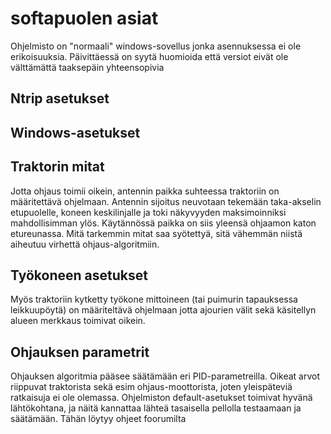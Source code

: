 # softapuolen asiat

Ohjelmisto on "normaali" windows-sovellus jonka asennuksessa ei ole erikoisuuksia. Päivittäessä on syytä huomioida että versiot eivät ole välttämättä taaksepäin yhteensopivia

## Ntrip asetukset

## Windows-asetukset

## Traktorin mitat

Jotta ohjaus toimii oikein, antennin paikka suhteessa traktoriin on määritettävä ohjelmaan. Antennin sijoitus neuvotaan tekemään taka-akselin etupuolelle, koneen keskilinjalle ja toki näkyvyyden maksimoinniksi mahdollisimman ylös. Käytännössä paikka on siis yleensä ohjaamon katon etureunassa. Mitä tarkemmin mitat saa syötettyä, sitä vähemmän niistä aiheutuu virhettä ohjaus-algoritmiin.

## Työkoneen asetukset

Myös traktoriin kytketty työkone mittoineen (tai puimurin tapauksessa leikkuupöytä) on määriteltävä ohjelmaan jotta ajourien välit sekä käsitellyn alueen merkkaus toimivat oikein.
 
## Ohjauksen parametrit

Ohjauksen algoritmia pääsee säätämään eri PID-parametreilla. Oikeat arvot riippuvat traktorista sekä esim ohjaus-moottorista, joten yleispäteviä ratkaisuja ei ole olemassa. Ohjelmiston default-asetukset toimivat hyvänä lähtökohtana, ja näitä kannattaa lähteä tasaisella pellolla testaamaan ja säätämään. Tähän löytyy ohjeet foorumilta

